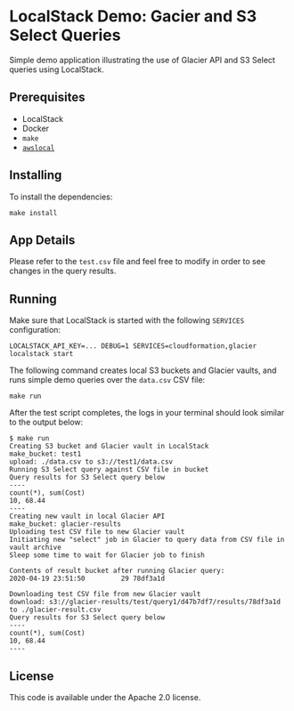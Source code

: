 # LocalStack Demo: Gacier and S3 Select Queries

Simple demo application illustrating the use of Glacier API and S3 Select queries using LocalStack.

## Prerequisites

* LocalStack
* Docker
* `make`
* [`awslocal`](https://github.com/localstack/awscli-local)

## Installing

To install the dependencies:
```
make install
```

## App Details

Please refer to the `test.csv` file and feel free to modify in order to see changes in the query results.

## Running

Make sure that LocalStack is started with the following `SERVICES` configuration:
```
LOCALSTACK_API_KEY=... DEBUG=1 SERVICES=cloudformation,glacier localstack start
```

The following command creates local S3 buckets and Glacier vaults, and runs simple demo queries over the `data.csv` CSV file:

```
make run
```

After the test script completes, the logs in your terminal should look similar to the output below:
```
$ make run
Creating S3 bucket and Glacier vault in LocalStack
make_bucket: test1
upload: ./data.csv to s3://test1/data.csv
Running S3 Select query against CSV file in bucket
Query results for S3 Select query below
----
count(*), sum(Cost)
10, 68.44
----
Creating new vault in local Glacier API
make_bucket: glacier-results
Uploading test CSV file to new Glacier vault
Initiating new "select" job in Glacier to query data from CSV file in vault archive
Sleep some time to wait for Glacier job to finish

Contents of result bucket after running Glacier query:
2020-04-19 23:51:50         29 78df3a1d

Downloading test CSV file from new Glacier vault
download: s3://glacier-results/test/query1/d47b7df7/results/78df3a1d to ./glacier-result.csv
Query results for S3 Select query below
----
count(*), sum(Cost)
10, 68.44
----
```

## License

This code is available under the Apache 2.0 license.
